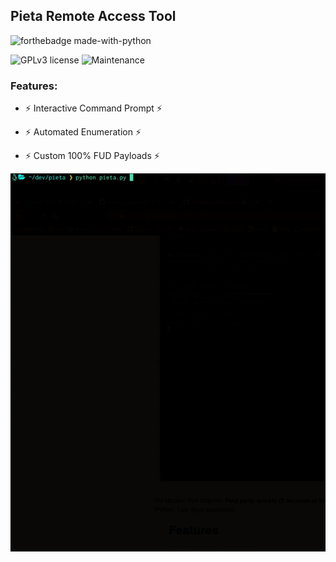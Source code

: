 ## Pieta Remote Access Tool

![forthebadge made-with-python](http://ForTheBadge.com/images/badges/made-with-python.svg)

![GPLv3 license](https://img.shields.io/badge/License-GPLv3-blue.svg)
![Maintenance](https://img.shields.io/badge/Maintained%3F-yes-green.svg)

### Features:
* ⚡ Interactive Command Prompt ⚡

* ⚡ Automated Enumeration ⚡

* ⚡ Custom 100% FUD Payloads ⚡


![image](./images/example.gif)
